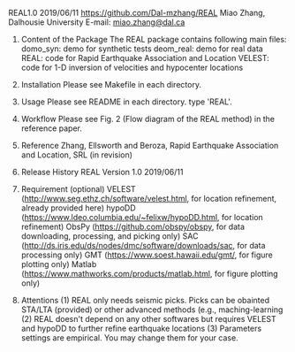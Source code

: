 REAL1.0    2019/06/11
https://github.com/Dal-mzhang/REAL
Miao Zhang, Dalhousie University 
E-mail: miao.zhang@dal.ca

1. Content of the Package
The REAL package contains following main files:
domo_syn: demo for synthetic tests
deom_real: demo for real data
REAL: code for Rapid Earthquake Association and Location 
VELEST: code for 1-D inversion of velocities and hypocenter locations

2. Installation
Please see Makefile in each directory.

3. Usage
Please see README in each directory. type 'REAL'.

4. Workflow
Please see Fig. 2 (Flow diagram of the REAL method) in the reference paper.

5. Reference
Zhang, Ellsworth and Beroza, Rapid Earthquake Association and Location, SRL (in revision)

6. Release History
REAL Version 1.0     2019/06/11

7. Requirement (optional) 
VELEST (http://www.seg.ethz.ch/software/velest.html, for location refinement, already provided here)
hypoDD (https://www.ldeo.columbia.edu/~felixw/hypoDD.html, for location refinement)
ObsPy (https://github.com/obspy/obspy, for data downloading, processing, and picking only)
SAC (http://ds.iris.edu/ds/nodes/dmc/software/downloads/sac, for data processing only)
GMT (https://www.soest.hawaii.edu/gmt/, for figure plotting only)
Matlab (https://www.mathworks.com/products/matlab.html, for figure plotting only)

8. Attentions
(1) REAL only needs seismic picks. Picks can be obainted STA/LTA (provided) or other advanced methods (e.g., maching-learning
(2) REAL doesn't depend on any other softwares but requires VELEST and hypoDD to further refine earthquake locations
(3) Parameters settings are empirical. You may change them for your case.
